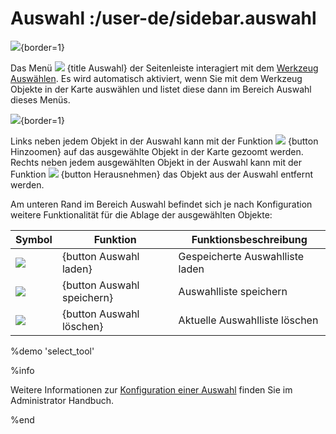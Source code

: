 # Auswahl :/user-de/sidebar.auswahl

![](auswahl1.png){border=1}

Das Menü ![](gbd-icon-auswahl-01.svg) {title Auswahl} der Seitenleiste interagiert mit dem [Werkzeug Auswählen](/doc/8.1/user-de/toolbar.auswahl/index.html). Es wird automatisch aktiviert, wenn Sie mit dem Werkzeug Objekte in der Karte auswählen und listet diese dann im Bereich Auswahl dieses Menüs. 

![](auswahl2.png){border=1}

Links neben jedem Objekt in der Auswahl kann mit der Funktion ![](sharp-center_focus_weak-24px.svg) {button Hinzoomen} auf das ausgewählte Objekt in der Karte gezoomt werden. Rechts neben jedem ausgewählten Objekt in der Auswahl kann mit der Funktion ![](sharp-remove_circle_outline-24px.svg) {button Herausnehmen} das Objekt aus der Auswahl entfernt werden.

Am unteren Rand im Bereich Auswahl befindet sich je nach Konfiguration weitere Funktionalität für die Ablage der ausgewählten Objekte:

| Symbol                                | Funktion                	| Funktionsbeschreibung                         |
|---------------------------------------|-------------------------------|-----------------------------------------------|
| ![](ic_folder_open_24px.svg)		| {button Auswahl laden}	| Gespeicherte Auswahlliste laden 		|
| ![](sharp-save-24px.svg)        	| {button Auswahl speichern}	| Auswahlliste speichern     			|
| ![](sharp-delete_forever-24px.svg)   	| {button Auswahl löschen}	| Aktuelle Auswahlliste löschen			|

%demo 'select_tool'

%info

Weitere Informationen zur [Konfiguration einer Auswahl](/doc/8.2/admin-de/plugin/auswahl/index.html) finden Sie im Administrator Handbuch.

%end

